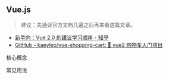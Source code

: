## Vue.js

> 建议：先通读官方文档几遍之后再来看这篇文章。
- [新手向：Vue 2.0 的建议学习顺序 - 知乎](https://zhuanlan.zhihu.com/p/23134551)
- [GitHub - kaeyleo/vue-shopping-cart: 🛒 vue2 购物车入门项目](https://github.com/kaeyleo/vue-shopping-cart)

核心概念

常见用法


